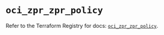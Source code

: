 # `oci_zpr_zpr_policy`

Refer to the Terraform Registry for docs: [`oci_zpr_zpr_policy`](https://registry.terraform.io/providers/oracle/oci/6.18.0/docs/resources/zpr_zpr_policy).
